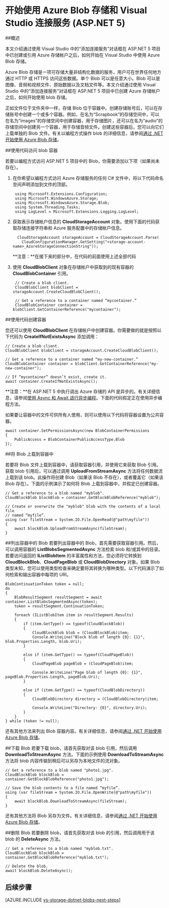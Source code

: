 <properties
	pageTitle="Blob 存储和 Visual Studio 连接服务入门 (ASP.NET 5) | Azure"
	description="在使用 Visual Studio 连接服务创建存储帐户后，如何开始在 Visual Studio ASP.NET 5 项目中使用 Azure Blob 存储"
	services="storage"
	documentationCenter=""
	authors="TomArcher"
	manager="douge"
	editor=""/>

<tags 
	ms.service="storage"
	ms.date="05/08/2016"
	wacn.date="06/13/2016"/>

# 开始使用 Azure Blob 存储和 Visual Studio 连接服务 (ASP.NET 5)

##概述

本文介绍通过使用 Visual Studio 中的“添加连接服务”对话框在 ASP.NET 5 项目中已创建或引用 Azure 存储帐户之后，如何开始在 Visual Studio 中使用 Azure Blob 存储。

Azure Blob 存储是一项可存储大量非结构化数据的服务，用户可在世界任何地方通过 HTTP 或 HTTPS 访问这些数据。单个 Blob 可以是任意大小。Blob 可以是图像、音频和视频文件、原始数据以及文档文件等。本文介绍通过使用 Visual Studio 中的“添加连接服务”对话框在 ASP.NET 5 项目中已创建 Azure 存储帐户之后，如何开始使用 blob 存储。

正如文件位于文件夹中一样，存储 Blob 位于容器中。创建存储账号后，可以在存储账号中创建一个或多个容器。例如，在名为“Scrapbook”的存储空间中，可以在名为“images”的存储空间中创建容器，用于存储图片，还可以在名为“audio”的存储空间中创建另一个容器，用于存储音频文件。创建这些容器后，您可以向它们上载单独的 Blob 文件。有关以编程方式操作 blob 的详细信息，请参阅[通过 .NET 开始使用 Azure Blob 存储](/documentation/articles/storage-dotnet-how-to-use-blobs/)。

##使用代码访问 blob 容器

若要以编程方式访问 ASP.NET 5 项目中的 Blob，你需要添加以下项（如果尚未存在）。

1. 在你希望以编程方式访问 Azure 存储服务的任何 C# 文件中，将以下代码命名空间声明添加到文件的顶部。

		using Microsoft.Extensions.Configuration;
		using Microsoft.WindowsAzure.Storage;
		using Microsoft.WindowsAzure.Storage.Blob;
		using System.Threading.Tasks;
		using LogLevel = Microsoft.Extensions.Logging.LogLevel;

2. 获取表示存储帐户信息的 **CloudStorageAccount** 对象。使用下面的代码获取存储连接字符串和 Azure 服务配置中的存储帐户信息。

		 CloudStorageAccount storageAccount = CloudStorageAccount.Parse(
		   CloudConfigurationManager.GetSetting("<storage-account-name>_AzureStorageConnectionString"));

    **注意：**在接下来的部分中，在代码的前面使用上述全部代码


3. 使用 **CloudBlobClient** 对象在存储帐户中获取到的现有容器的 **CloudBlobContainer** 引用。

		// Create a blob client.
		CloudBlobClient blobClient = storageAccount.CreateCloudBlobClient();

        // Get a reference to a container named “mycontainer.”
        CloudBlobContainer container = blobClient.GetContainerReference("mycontainer");



##使用代码创建容器

您还可以使用 **CloudBlobClient** 在存储帐户中创建容器。你需要做的就是按照以下代码为 **CreateIfNotExistsAsync** 添加调用：

	// Create a blob client.
    CloudBlobClient blobClient = storageAccount.CreateCloudBlobClient();

    // Get a reference to a container named “my-new-container.”
    CloudBlobContainer container = blobClient.GetContainerReference("my-new-container");

    // If “mycontainer” doesn’t exist, create it.
    await container.CreateIfNotExistsAsync();


**注意：**在 ASP.NET 5 中执行调出 Azure 存储的 API 是异步的。有关详细信息，请参阅[使用 Async 和 Await 进行异步编程](http://msdn.microsoft.com/zh-cn/library/hh191443.aspx)。下面的代码假定正在使用异步编程方法。

如果要让容器中的文件可供所有人使用，则可以使用以下代码将容器设置为公共容器。

	await container.SetPermissionsAsync(new BlobContainerPermissions
    {
        PublicAccess = BlobContainerPublicAccessType.Blob
    });

##将 Blob 上载到容器中

若要将 Blob 文件上载到容器中，请获取容器引用，并使用它来获取 Blob 引用。获取 blob 引用后，可以通过调用 **UploadFromStreamAsync** 方法将任何数据流上载到该 blob。此操作将创建 Blob（如果该 Blob 不存在），或者覆盖它（如果该 Blob 存在）。下面的示例演示了如何将 Blob 上载到容器中，并假定已创建容器。

	// Get a reference to a blob named "myblob".
    CloudBlockBlob blockBlob = container.GetBlockBlobReference("myblob");

    // Create or overwrite the "myblob" blob with the contents of a local file
    // named “myfile”.
    using (var fileStream = System.IO.File.OpenRead(@"path\myfile"))
    {
        await blockBlob.UploadFromStreamAsync(fileStream);
    }

##列出容器中的 Blob
若要列出容器中的 Blob，首先需要获取容器引用。然后，可以调用容器的 **ListBlobsSegmentedAsync** 方法检索 blob 和/或其中的目录。若要访问返回的 **IListBlobItem** 的丰富属性和方法，您必须将它转换到 **CloudBlockBlob**、**CloudPageBlob** 或 **CloudBlobDirectory** 对象。如果 Blob 类型未知，您可以使用类型检查来确定要将其转换为哪种类型。以下代码演示了如何检索和输出容器中每项的 URI。

	BlobContinuationToken token = null;
    do
    {
        BlobResultSegment resultSegment = await container.ListBlobsSegmentedAsync(token);
        token = resultSegment.ContinuationToken;

        foreach (IListBlobItem item in resultSegment.Results)
        {
            if (item.GetType() == typeof(CloudBlockBlob))
            {
                CloudBlockBlob blob = (CloudBlockBlob)item;
                Console.WriteLine("Block blob of length {0}: {1}", blob.Properties.Length, blob.Uri);
            }

            else if (item.GetType() == typeof(CloudPageBlob))
            {
                CloudPageBlob pageBlob = (CloudPageBlob)item;

                Console.WriteLine("Page blob of length {0}: {1}", pageBlob.Properties.Length, pageBlob.Uri);
            }

            else if (item.GetType() == typeof(CloudBlobDirectory))
            {
                CloudBlobDirectory directory = (CloudBlobDirectory)item;

                Console.WriteLine("Directory: {0}", directory.Uri);
            }
        }
    } while (token != null);

还有其他方法来列出 Blob 容器内容。有关详细信息，请参阅[通过 .NET 开始使用 Azure Blob 存储](/documentation/articles/storage-dotnet-how-to-use-blobs/#list-the-blobs-in-a-container)。

##下载 Blob
若要下载 blob，请首先获取对该 blob 引用，然后调用 **DownloadToStreamAsync** 方法。下面的示例使用 **DownloadToStreamAsync** 方法将 blob 内容传输到稍后可以另存为本地文件的流对象。

	// Get a reference to a blob named "photo1.jpg".
	CloudBlockBlob blockBlob = container.GetBlockBlobReference("photo1.jpg");

	// Save the blob contents to a file named “myfile”.
	using (var fileStream = System.IO.File.OpenWrite(@"path\myfile"))
	{
    	await blockBlob.DownloadToStreamAsync(fileStream);
	}

还有其他方法将 Blob 另存为文件。有关详细信息，请参阅[通过 .NET 开始使用 Azure Blob 存储](/documentation/articles/storage-dotnet-how-to-use-blobs/#download-blobs)。

##删除 Blob
若要删除 blob，请首先获取对该 blob 的引用，然后调用用于该 blob 的 **DeleteAsync** 方法。

	// Get a reference to a blob named "myblob.txt".
	CloudBlockBlob blockBlob = container.GetBlockBlobReference("myblob.txt");

	// Delete the blob.
	await blockBlob.DeleteAsync();

## 后续步骤

[AZURE.INCLUDE [vs-storage-dotnet-blobs-next-steps](../includes/vs-storage-dotnet-blobs-next-steps.md)]

<!---HONumber=Mooncake_0606_2016-->